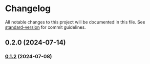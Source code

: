 # Changelog

All notable changes to this project will be documented in this file. See [standard-version](https://github.com/conventional-changelog/standard-version) for commit guidelines.

## 0.2.0 (2024-07-14)

### [0.1.2](https://github.com/littlefish-foundation/boilerplate-e/compare/v0.1.1...v0.1.2) (2024-07-08)
